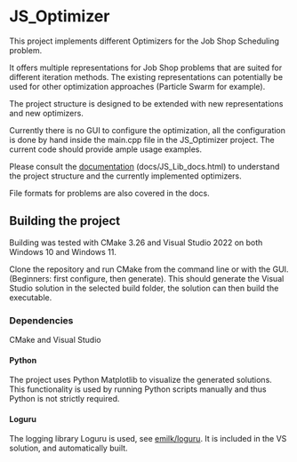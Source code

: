 # JS_Optimizer
This project implements different Optimizers for the Job Shop Scheduling problem.

It offers multiple representations for Job Shop problems that are suited for
different iteration methods. The existing representations can potentially be used for
other optimization approaches (Particle Swarm for example).

The project structure is designed to be extended with new representations and new
optimizers.

Currently there is no GUI to configure the optimization, all the configuration is done
by hand inside the main.cpp file in the JS_Optimizer project. The current code should
provide ample usage examples.

Please consult the [documentation](docs/JS_Lib_docs.html) (docs/JS_Lib_docs.html)
to understand the project structure and the currently implemented optimizers.

File formats for problems are also covered in the docs.

## Building the project
Building was tested with CMake 3.26 and Visual Studio 2022 on both Windows 10
and Windows 11.

Clone the repository and run CMake from the command line or with the GUI.
(Beginners: first configure, then generate).
This should generate the Visual Studio solution in the selected build folder, the solution
can then build the executable.

### Dependencies
CMake and Visual Studio

#### Python
The project uses Python Matplotlib to visualize the generated solutions.
This functionality is used by running Python scripts manually and thus Python is not
strictly required.

#### Loguru
The logging library Loguru is used, see [emilk/loguru](https://github.com/emilk/loguru).
It is included in the VS solution, and automatically built.
